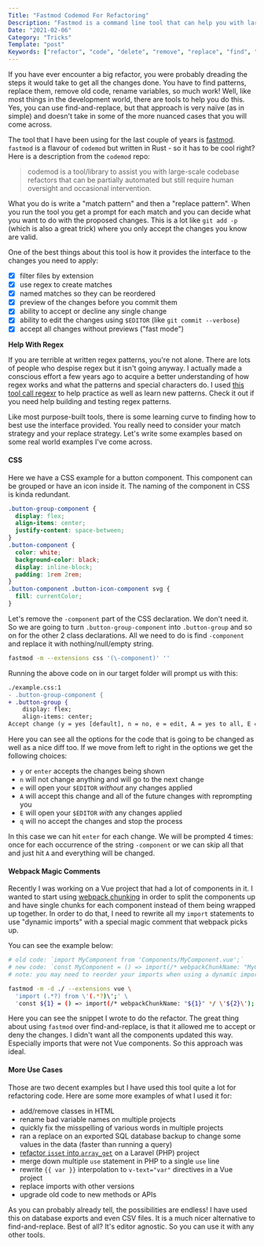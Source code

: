 ```yaml
---
Title: "Fastmod Codemod For Refactoring"
Description: "Fastmod is a command line tool that can help you with large-scale codebase refactors"
Date: "2021-02-06"
Category: "Tricks"
Template: "post"
Keywords: ["refactor", "code", "delete", "remove", "replace", "find", "webpack", "rewrite", "fix", "fastmod", "codemod"]
---
```


If you have ever encounter a big refactor, you were probably dreading the steps it would take to get all the changes done. You have to find patterns, replace them, remove old code, rename variables, so much work! Well, like most things in the development world, there are tools to help you do this. Yes, you can use find-and-replace, but that approach is very naïve (as in simple) and doesn't take in some of the more nuanced cases that you will come across.

The tool that I have been using for the last couple of years is [fastmod](https://github.com/facebookincubator/fastmod). `fastmod` is a flavour of `codemod` but written in Rust - so it has to be cool right? Here is a description from the `codemod` repo:

> codemod is a tool/library to assist you with large-scale codebase refactors that can be partially automated but still require human oversight and occasional intervention.

What you do is write a "match pattern" and then a "replace pattern". When you run the tool you get a prompt for each match and you can decide what you want to do with the proposed changes. This is a lot like `git add -p` (which is also a great trick) where you only accept the changes you know are valid.

One of the best things about this tool is how it provides the interface to the changes you need to apply:

- [x] filter files by extension
- [x] use regex to create matches
- [x] named matches so they can be reordered
- [x] preview of the changes before you commit them
- [x] ability to accept or decline any single change
- [x] ability to edit the changes using `$EDITOR` (like `git commit --verbose`)
- [x] accept all changes without previews ("fast mode")

**Help With Regex**

If you are terrible at written regex patterns, you're not alone. There are lots of people who despise regex but it isn't going anyway. I actually made a conscious effort a few years ago to acquire a better understanding of how regex works and what the patterns and special characters do. I used [this tool call regexr](https://regexr.com/) to help practice as well as learn new patterns. Check it out if you need help building and testing regex patterns.

Like most purpose-built tools, there is some learning curve to finding how to best use the interface provided. You really need to consider your match strategy and your replace strategy. Let's write some examples based on some real world examples I've come across.

#### CSS

Here we have a CSS example for a button component. This component can be grouped or have an icon inside it. The naming of the component in CSS is kinda redundant.

```css
.button-group-component {
  display: flex;
  align-items: center;
  justify-content: space-between;
}
.button-component {
  color: white;
  background-color: black;
  display: inline-block;
  padding: 1rem 2rem;
}
.button-component .button-icon-component svg {
  fill: currentColor;
}
```

Let's remove the `-component` part of the CSS declaration. We don't need it. So we are going to turn `.button-group-component` into `.button-group` and so on for the other 2 class declarations. All we need to do is find `-component` and replace it with nothing/null/empty string.

```sh
fastmod -m --extensions css '(\-component)' ''
```

Running the above code on in our target folder will prompt us with this:

```diff
./example.css:1
- .button-group-component {
+ .button-group {
    display: flex;
    align-items: center;
Accept change (y = yes [default], n = no, e = edit, A = yes to all, E = yes+edit, q = quit)?
```

Here you can see all the options for the code that is going to be changed as well as a nice diff too. If we move from left to right in the options we get the following choices:

- `y` or `enter` accepts the changes being shown
- `n` will not change anything and will go to the next change
- `e` will open your `$EDITOR` *without* any changes applied
- `A` will accept this change and all of the future changes with reprompting you
- `E` will open your `$EDITOR` *with* any changes applied
- `q` will no accept the changes and stop the process

In this case we can hit `enter` for each change. We will be prompted 4 times: once for each occurrence of the string `-component` or we can skip all that and just hit `A` and everything will be changed.

#### Webpack Magic Comments

Recently I was working on a Vue project that had a lot of components in it. I wanted to start using [webpack chunking](https://router.vuejs.org/guide/advanced/lazy-loading.html#grouping-components-in-the-same-chunk) in order to split the components up and have single chunks for each component instead of them being wrapped up together. In order to do that, I need to rewrite all my `import` statements to use "dynamic imports" with a special magic comment that webpack picks up.

You can see the example below:

```sh
# old code: `import MyComponent from 'Components/MyComponent.vue';`
# new code: `const MyComponent = () => import(/* webpackChunkName: "MyComponent" */ 'Components/MyComponent.vue');`
# note: you may need to reorder your imports when using a dynamic import

fastmod -m -d ./ --extensions vue \
  'import (.*?) from \'(.*?)\';' \
  'const ${1} = () => import(/* webpackChunkName: "${1}" */ \'${2}\');'
```

Here you can see the snippet I wrote to do the refactor. The great thing about using `fastmod` over find-and-replace, is that it allowed me to accept or deny the changes. I didn't want all the components updated this way. Especially imports that were not Vue components. So this approach was ideal.

#### More Use Cases

Those are two decent examples but I have used this tool quite a lot for refactoring code. Here are some more examples of what I used it for:

- add/remove classes in HTML
- rename bad variable names on multiple projects
- quickly fix the misspelling of various words in multiple projects
- ran a replace on an exported SQL database backup to change some values in the data (faster than running a query)
- [refactor `isset` into `array_get`](https://gist.github.com/james2doyle/a94542b8ef6f07a689f23698424d1763) on a Laravel (PHP) project
- merge down multiple `use` statement in PHP to a single `use` line
- rewrite `{{ var }}` interpolation to `v-text="var"` directives in a Vue project
- replace imports with other versions
- upgrade old code to new methods or APIs

As you can probably already tell, the possibilities are endless! I have used this on database exports and even CSV files. It is a much nicer alternative to find-and-replace. Best of all? It's editor agnostic. So you can use it with any other tools.
